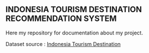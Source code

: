 ## INDONESIA TOURISM DESTINATION RECOMMENDATION SYSTEM

Here my repository for documentation about my project.

Dataset source : [Indonesia Tourism Destination](https://www.kaggle.com/datasets/aprabowo/indonesia-tourism-destination)
